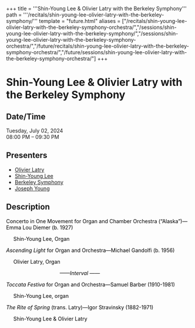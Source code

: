 +++
title = '''Shin-Young Lee & Olivier Latry with the Berkeley Symphony'''
path = '''/recitals/shin-young-lee-olivier-latry-with-the-berkeley-symphony/'''
template = "future.html"
aliases = ["/recitals/shin-young-lee-olivier-latry-with-the-berkeley-symphony-orchestra/","/sessions/shin-young-lee-olivier-latry-with-the-berkeley-symphony/","/sessions/shin-young-lee-olivier-latry-with-the-berkeley-symphony-orchestra/","/future/recitals/shin-young-lee-olivier-latry-with-the-berkeley-symphony-orchestra/","/future/sessions/shin-young-lee-olivier-latry-with-the-berkeley-symphony-orchestra/"]
+++

<h1>Shin-Young Lee & Olivier Latry with the Berkeley Symphony</h1>

<h2>Date/Time</h2>
<p>Tuesday, July 02, 2024<br>
08:00 PM – 09:30 PM</p>
<h2>Presenters</h2>
<ul>
<li><a href="/performers/olivier-latry/">Olivier Latry</a></li>
<li><a href="/performers/shin-young-lee/">Shin-Young Lee</a></li>
<li><a href="/performers/berkeley-symphony/">Berkeley Symphony</a></li>
<li><a href="/performers/joseph-young/">Joseph Young</a></li>
</ul>
<h2>Description</h2>

<div class="ag87-crtemvc-hsbk"><div class="css-vsf5of"><p class="carina-rte-public-DraftStyleDefault-block"><span style="color: black;">Concerto in One Movement for Organ </span><span style="color: rgb(0,0,0);">and Chamber Orchestra (“Alaska”)</span><span style="color: black;">—Emma Lou Diemer (b. 1927)</span></p><p style="text-align:left;" class="carina-rte-public-DraftStyleDefault-block"><span style="color: black;">&nbsp; &nbsp; &nbsp;Shin-Young Lee, Organ</span></p><p style="text-align:left;" class="carina-rte-public-DraftStyleDefault-block"><span style="color: black;"><span style="font-style: italic;">Ascending Light</span></span> <span style="color: black;">for Organ and Orchestra—Michael Gandolfi (b. 1956)</span></p><p style="text-align:left;" class="carina-rte-public-DraftStyleDefault-block"><span style="color: black;">&nbsp; &nbsp; &nbsp;Olivier Latry, Organ</span></p><p style="text-align:left;" class="carina-rte-public-DraftStyleDefault-block"><span style="color: black;"><span style="font-style: italic;">&nbsp; &nbsp; &nbsp; &nbsp; &nbsp; &nbsp; &nbsp; &nbsp; &nbsp; &nbsp; &nbsp; &nbsp; &nbsp; &nbsp; &nbsp; &nbsp; &nbsp; &nbsp; &nbsp;——Interval ——</span></span></p><p style="text-align:left;" class="carina-rte-public-DraftStyleDefault-block"><span style="color: black;"><span style="font-style: italic;">Toccata Festiva</span></span> <span style="color: black;">for Organ and Orchestra—Samuel Barber (1910-1981)</span></p><p style="text-align:left;" class="carina-rte-public-DraftStyleDefault-block"><span style="color: black;">&nbsp; &nbsp; &nbsp;Shin-Young Lee, organ</span></p><p style="text-align:left;" class="carina-rte-public-DraftStyleDefault-block"><span style="color: black;"><span style="font-style: italic;">The Rite of Spring</span></span> <span style="color: black;">(trans. Latry)—Igor Stravinsky (1882-1971)</span></p><p style="text-align:left;" class="carina-rte-public-DraftStyleDefault-block"><span style="color: black;">&nbsp; &nbsp; &nbsp;Shin-Young Lee &amp; Olivier Latry</span></p></div></div>


